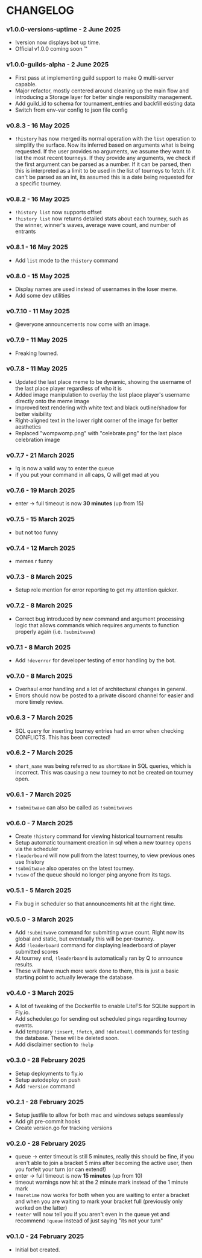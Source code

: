 # CHANGELOG

### v1.0.0-versions-uptime - 2 June 2025
- !version now displays bot up time.
- Official v1.0.0 coming soon :tm:

### v1.0.0-guilds-alpha - 2 June 2025
- First pass at implementing guild support to make Q multi-server capable.
- Major refactor, mostly centered around cleaning up the main flow and introducing a Storage layer for better single responsiblity management.
- Add guild_id to schema for tournament_entries and backfill existing data
- Switch from env-var config to json file config

### v0.8.3 - 16 May 2025
- `!history` has now merged its normal operation with the `list` operation to simplify the surface. Now its inferred
based on arguments what is being requested. If the user provides no arguments, we assume they want to list the most
recent tourneys. If they provide any arguments, we check if the first argument can be parsed as a number. If it can be 
parsed, then this is interpreted as a limit to be used in the list of tourneys to fetch. if it can't be parsed as an int,
its assumed this is a date being requested for a specific tourney.

### v0.8.2 - 16 May 2025
- `!history list` now supports offset
- `!history list` now returns detailed stats about each tourney, such as the winner, winner's waves, average wave count, and number of entrants

### v0.8.1 - 16 May 2025
- Add `list` mode to the `!history` command

### v0.8.0 - 15 May 2025
- Display names are used instead of usernames in the loser meme.
- Add some dev utilities

### v0.7.10 - 11 May 2025
- @everyone announcements now come with an image.

### v0.7.9 - 11 May 2025
- Freaking !owned.

### v0.7.8 - 11 May 2025
- Updated the last place meme to be dynamic, showing the username of the last place player regardless of who it is
- Added image manipulation to overlay the last place player's username directly onto the meme image
- Improved text rendering with white text and black outline/shadow for better visibility
- Right-aligned text in the lower right corner of the image for better aesthetics
- Replaced "wompwomp.png" with "celebrate.png" for the last place celebration image

### v0.7.7 - 21 March 2025
- !q is now a valid way to enter the queue
- if you put your command in all caps, Q will get mad at you

### v0.7.6 - 19 March 2025
- enter -> full timeout is now **30 minutes** (up from 15)

### v0.7.5 - 15 March 2025
- but not too funny

### v0.7.4 - 12 March 2025
- memes r funny

### v0.7.3 - 8 March 2025
- Setup role mention for error reporting to get my attention quicker.

### v0.7.2 - 8 March 2025
- Correct bug introduced by new command and argument processing logic that allows commands which requires arguments to function properly again (i.e. `!submitwave`)

### v0.7.1 - 8 March 2025
- Add `!deverror` for developer testing of error handling by the bot.

### v0.7.0 - 8 March 2025
- Overhaul error handling and a lot of architectural changes in general.
- Errors should now be posted to a private discord channel for easier and more timely review.

### v0.6.3 - 7 March 2025
- SQL query for inserting tourney entries had an error when checking CONFLICTS. This has been corrected!

### v0.6.2 - 7 March 2025
- `short_name` was being referred to as `shortName` in SQL queries, which is incorrect. This was causing a new tourney to not be created on tourney open.

### v0.6.1 - 7 March 2025
- `!submitwave` can also be called as `!submitwaves`

### v0.6.0 - 7 March 2025
- Create `!history` command for viewing historical tournament results
- Setup automatic tournament creation in sql when a new tourney opens via the scheduler
- `!leaderboard` will now pull from the latest tourney, to view previous ones use !history
- `!submitwave` also operates on the latest tourney.
- `!view` of the queue should no longer ping anyone from its tags.

### v0.5.1 - 5 March 2025
- Fix bug in scheduler so that announcements hit at the right time.

### v0.5.0 - 3 March 2025
- Add `!submitwave` command for submitting wave count. Right now its global and static, but eventually this will be per-tourney.
- Add `!leaderboard` command for displaying leaderboard of player submitted scores
- At tourney end, `!leaderboard` is automatically ran by Q to announce results.
- These will have much more work done to them, this is just a basic starting point to actually leverage the database.

### v0.4.0 - 3 March 2025
- A lot of tweaking of the Dockerfile to enable LiteFS for SQLite support in Fly.io.
- Add scheduler.go for sending out scheduled pings regarding tourney events.
- Add temporary `!insert`, `!fetch`, and `!deleteall` commands for testing the database. These will be deleted soon.
- Add disclaimer section to `!help`

### v0.3.0 - 28 February 2025
- Setup deployments to fly.io
- Setup autodeploy on push
- Add `!version` command

### v0.2.1 - 28 February 2025
- Setup justfile to allow for both mac and windows setups seamlessly
- Add git pre-commit hooks
- Create version.go for tracking versions

### v0.2.0 - 28 February 2025
- queue -> enter timeout is still 5 minutes, really this should be fine, if you aren't able to join a bracket 5 mins after becoming the active user, then you forfeit your turn (or can extend!)
- enter -> full timeout is now **15 minutes** (up from 10)
- timeout warnings now hit at the 2 minute mark instead of the 1 minute mark
- `!moretime` now works for both when you are waiting to enter a bracket and when you are waiting to mark your bracket full (previously only worked on the latter)
- `!enter` will now tell you if you aren't even in the queue yet and recommend `!queue` instead of just saying "its not your turn"

### v0.1.0 - 24 February 2025
- Initial bot created.
